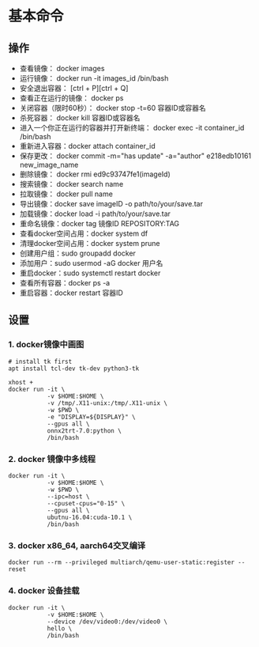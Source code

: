 # 基本命令

## 操作

- 查看镜像： docker images  
- 运行镜像： docker run -it images_id /bin/bash  
- 安全退出容器： [ctrl + P][ctrl + Q]  
- 查看正在运行的镜像： docker ps  
- 关闭容器（限时60秒）： docker stop -t=60 容器ID或容器名  
- 杀死容器： docker kill 容器ID或容器名  
- 进入一个你正在运行的容器并打开新终端： docker exec -it container_id /bin/bash  
- 重新进入容器：docker attach container_id  
- 保存更改： docker commit -m="has update" -a="author" e218edb10161 new_image_name  
- 删除镜像： docker rmi ed9c93747fe1(imageId)  
- 搜索镜像： docker search name  
- 拉取镜像： docker pull name  
- 导出镜像：docker save imageID -o path/to/your/save.tar  
- 加载镜像：docker load -i path/to/your/save.tar  
- 重命名镜像：docker tag 镜像ID REPOSITORY:TAG  
- 查看docker空间占用：docker system df  
- 清理docker空间占用：docker system prune  
- 创建用户组：sudo groupadd docker  
- 添加用户：sudo usermod  -aG docker 用户名  
- 重启docker：sudo systemctl restart docker  
- 查看所有容器：docker ps -a  
- 重启容器：docker restart 容器ID  

## 设置

### 1. docker镜像中画图

```
# install tk first
apt install tcl-dev tk-dev python3-tk

xhost +
docker run -it \
           -v $HOME:$HOME \
           -v /tmp/.X11-unix:/tmp/.X11-unix \
           -w $PWD \
           -e "DISPLAY=${DISPLAY}" \
           --gpus all \
           onnx2trt-7.0:python \
           /bin/bash
```

### 2. docker 镜像中多线程

```
docker run -it \
           -v $HOME:$HOME \
           -w $PWD \
           --ipc=host \
           --cpuset-cpus="0-15" \
           --gpus all \
           ubutnu-16.04:cuda-10.1 \
           /bin/bash
```

### 3. docker x86_64, aarch64交叉编译

```
docker run --rm --privileged multiarch/qemu-user-static:register --reset
```

### 4. docker 设备挂载

```
docker run -it \
           -v $HOME:$HOME \
           --device /dev/video0:/dev/video0 \
           hello \
           /bin/bash
```